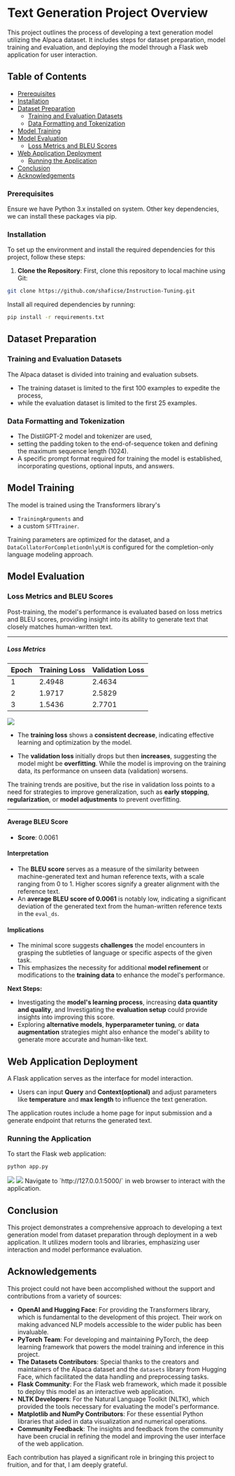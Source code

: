 # Text Generation Project Overview

This project outlines the process of developing a text generation model utilizing the Alpaca dataset. It includes steps for dataset preparation, model training and evaluation, and deploying the model through a Flask web application for user interaction.

## Table of Contents
- [Prerequisites](#prerequisites)
- [Installation](#installation)
- [Dataset Preparation](#dataset-preparation)
  - [Training and Evaluation Datasets](#training-and-evaluation-datasets)
  - [Data Formatting and Tokenization](#data-formatting-and-tokenization)
- [Model Training](#model-training)
- [Model Evaluation](#model-evaluation)
  - [Loss Metrics and BLEU Scores](#loss-metrics-and-bleu-scores)
- [Web Application Deployment](#web-application-deployment)
  - [Running the Application](#running-the-application)
- [Conclusion](#conclusion)
- [Acknowledgements](#acknowledgements)

### Prerequisites

Ensure we have Python 3.x installed on system. Other key dependencies, we can install these packages via pip.

### Installation

To set up the environment and install the required dependencies for this project, follow these steps:

1. **Clone the Repository**: First, clone this repository to  local machine using Git:

```bash
git clone https://github.com/shaficse/Instruction-Tuning.git 
```

Install all required dependencies by running:

```bash
pip install -r requirements.txt
```

## Dataset Preparation

### Training and Evaluation Datasets

The Alpaca dataset is divided into training and evaluation subsets. 
- The training dataset is limited to the first 100 examples to expedite the process, 
- while the evaluation dataset is limited to the first 25 examples.

### Data Formatting and Tokenization

- The DistilGPT-2 model and tokenizer are used, 
- setting the padding token to the end-of-sequence token and defining the maximum sequence length (1024). 
- A specific prompt format required for training the model is established, incorporating questions, optional inputs, and answers.

## Model Training

The model is trained using the Transformers library's 
- `TrainingArguments` and 
- a custom `SFTTrainer`. 

Training parameters are optimized for the dataset, and a `DataCollatorForCompletionOnlyLM` is configured for the completion-only language modeling approach.

## Model Evaluation

### Loss Metrics and BLEU Scores

Post-training, the model's performance is evaluated based on loss metrics and BLEU scores, providing insight into its ability to generate text that closely matches human-written text. 

---
##### Loss Metrics
| Epoch | Training Loss | Validation Loss |
|-------|---------------|-----------------|
| 1     | 2.4948        | 2.4634          |
| 2     | 1.9717        | 2.5829          |
| 3     | 1.5436        | 2.7701          |

<img src="figure/loss_plot.png"> 

- The **training loss** shows a **consistent decrease**, indicating effective learning and optimization by the model.

- The **validation loss** initially drops but then **increases**, suggesting the model might be **overfitting**. While the model is improving on the training data, its performance on unseen data (validation) worsens.


The training trends are positive, but the rise in validation loss points to a need for strategies to improve generalization, such as **early stopping**, **regularization**, or **model adjustments** to prevent overfitting.

---
#### Average BLEU Score 

- **Score**: 0.0061

#### Interpretation

- The **BLEU score** serves as a measure of the similarity between machine-generated text and human reference texts, with a scale ranging from 0 to 1. Higher scores signify a greater alignment with the reference text.
- An **average BLEU score of 0.0061** is notably low, indicating a significant deviation of the generated text from the human-written reference texts in the `eval_ds`.

#### Implications

- The minimal score suggests **challenges** the model encounters in grasping the subtleties of language or specific aspects of the given task.
- This emphasizes the necessity for additional **model refinement** or modifications to the **training data** to enhance the model's performance.

**Next Steps:**
- Investigating the **model's learning process**, increasing **data quantity and quality**, and Investigating the **evaluation setup** could provide insights into improving this score.
- Exploring **alternative models**, **hyperparameter tuning**, or **data augmentation** strategies might also enhance the model's ability to generate more accurate and human-like text.

## Web Application Deployment

A Flask application serves as the interface for model interaction. 
- Users can input **Query** and **Context(optional)** and adjust parameters like **temperature** and **max length** to influence the text generation. 

The application routes include a home page for input submission and a generate endpoint that returns the generated text.


### Running the Application

To start the Flask web application:

```bash
python app.py
```
  <img src="figure/app-2.png"> 
   <img src="figure/app-1.png"> 
Navigate to `http://127.0.0.1:5000/` in  web browser to interact with the application.

## Conclusion

This project demonstrates a comprehensive approach to developing a text generation model from dataset preparation through deployment in a web application. It utilizes modern tools and libraries, emphasizing user interaction and model performance evaluation.

## Acknowledgements

This project could not have been accomplished without the support and contributions from a variety of sources:

- **OpenAI and Hugging Face**: For providing the Transformers library, which is fundamental to the development of this project. Their work on making advanced NLP models accessible to the wider public has been invaluable.
- **PyTorch Team**: For developing and maintaining PyTorch, the deep learning framework that powers the model training and inference in this project.
- **The Datasets Contributors**: Special thanks to the creators and maintainers of the Alpaca dataset and the `datasets` library from Hugging Face, which facilitated the data handling and preprocessing tasks.
- **Flask Community**: For the Flask web framework, which made it possible to deploy this model as an interactive web application.
- **NLTK Developers**: For the Natural Language Toolkit (NLTK), which provided the tools necessary for evaluating the model's performance.
- **Matplotlib and NumPy Contributors**: For these essential Python libraries that aided in data visualization and numerical operations.
- **Community Feedback**: The insights and feedback from the community have been crucial in refining the model and improving the user interface of the web application.

Each contribution has played a significant role in bringing this project to fruition, and for that, I am deeply grateful.
